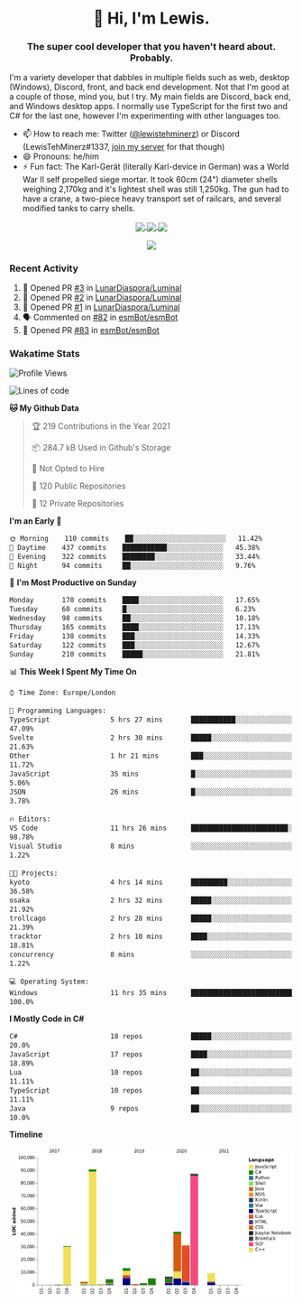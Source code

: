<h1 align="center">👋 Hi, I'm Lewis.</h1>
<h3 align="center">The super cool developer that you haven't heard about. Probably.</h3>

I'm a variety developer that dabbles in multiple fields such as web, desktop (Windows), Discord, front, and back end development. Not that I'm good at a couple of those, mind you, but I try. My main fields are Discord, back end, and Windows desktop apps. I normally use TypeScript for the first two and C# for the last one, however I'm experimenting with other languages too.

- 📫 How to reach me: Twitter ([@lewistehminerz](https://twitter.com/lewistehminerz)) or Discord (LewisTehMinerz#1337, [join my server](https://discord.gg/XnUh7JB) for that though)
- 😄 Pronouns: he/him
- ⚡ Fun fact: The Karl-Gerät (literally Karl-device in German) was a World War II self propelled siege mortar. It took 60cm (24") diameter shells weighing 2,170kg and it's lightest shell was still 1,250kg. The gun had to have a crane, a two-piece heavy transport set of railcars, and several modified tanks to carry shells.

<p align="center">
  <a href="https://github.com/anuraghazra/github-readme-stats">
    <img align="center" src="https://github-readme-stats.vercel.app/api?username=LewisTehMinerz&count_private=true&show_icons=true&theme=gruvbox">
  </a>
  <a href="https://github.com/anuraghazra/github-readme-stats">
    <img align="center" src="https://github-readme-stats.vercel.app/api/top-langs?username=LewisTehMinerz&layout=compact&theme=gruvbox">
  </a>
  <a href="https://github.com/anuraghazra/github-readme-stats">
    <img align="center" src="https://github-readme-stats.vercel.app/api/wakatime?username=LewisTehMinerz&layout=compact&theme=gruvbox">
  </a>
</p>

<p align="center">
  <a href="https://github.com/ryo-ma/github-profile-trophy">
    <img align="center" src="https://github-profile-trophy.vercel.app/?username=ryo-ma&theme=gruvbox">
  </a>
</p>

### Recent Activity
<!--START_SECTION:activity-->
1. 💪 Opened PR [#3](https://github.com/LunarDiaspora/Luminal/pull/3) in [LunarDiaspora/Luminal](https://github.com/LunarDiaspora/Luminal)
2. 💪 Opened PR [#2](https://github.com/LunarDiaspora/Luminal/pull/2) in [LunarDiaspora/Luminal](https://github.com/LunarDiaspora/Luminal)
3. 💪 Opened PR [#1](https://github.com/LunarDiaspora/Luminal/pull/1) in [LunarDiaspora/Luminal](https://github.com/LunarDiaspora/Luminal)
4. 🗣 Commented on [#82](https://github.com/esmBot/esmBot/issues/82) in [esmBot/esmBot](https://github.com/esmBot/esmBot)
5. 💪 Opened PR [#83](https://github.com/esmBot/esmBot/pull/83) in [esmBot/esmBot](https://github.com/esmBot/esmBot)
<!--END_SECTION:activity-->

### Wakatime Stats
<!--START_SECTION:waka-->
![Profile Views](http://img.shields.io/badge/Profile%20Views-13-blue)

![Lines of code](https://img.shields.io/badge/From%20Hello%20World%20I%27ve%20Written-327037%20lines%20of%20code-blue)

**🐱 My Github Data** 

> 🏆 219 Contributions in the Year 2021
 > 
> 📦 284.7 kB Used in Github's Storage 
 > 
> 🚫 Not Opted to Hire
 > 
> 📜 120 Public Repositories 
 > 
> 🔑 12 Private Repositories  
 > 
**I'm an Early 🐤** 

```text
🌞 Morning    110 commits    ██░░░░░░░░░░░░░░░░░░░░░░░   11.42% 
🌆 Daytime    437 commits    ███████████░░░░░░░░░░░░░░   45.38% 
🌃 Evening    322 commits    ████████░░░░░░░░░░░░░░░░░   33.44% 
🌙 Night      94 commits     ██░░░░░░░░░░░░░░░░░░░░░░░   9.76%

```
📅 **I'm Most Productive on Sunday** 

```text
Monday       170 commits    ████░░░░░░░░░░░░░░░░░░░░░   17.65% 
Tuesday      60 commits     █░░░░░░░░░░░░░░░░░░░░░░░░   6.23% 
Wednesday    98 commits     ██░░░░░░░░░░░░░░░░░░░░░░░   10.18% 
Thursday     165 commits    ████░░░░░░░░░░░░░░░░░░░░░   17.13% 
Friday       138 commits    ███░░░░░░░░░░░░░░░░░░░░░░   14.33% 
Saturday     122 commits    ███░░░░░░░░░░░░░░░░░░░░░░   12.67% 
Sunday       210 commits    █████░░░░░░░░░░░░░░░░░░░░   21.81%

```


📊 **This Week I Spent My Time On** 

```text
⌚︎ Time Zone: Europe/London

💬 Programming Languages: 
TypeScript               5 hrs 27 mins       ███████████░░░░░░░░░░░░░░   47.09% 
Svelte                   2 hrs 30 mins       █████░░░░░░░░░░░░░░░░░░░░   21.63% 
Other                    1 hr 21 mins        ███░░░░░░░░░░░░░░░░░░░░░░   11.72% 
JavaScript               35 mins             █░░░░░░░░░░░░░░░░░░░░░░░░   5.06% 
JSON                     26 mins             █░░░░░░░░░░░░░░░░░░░░░░░░   3.78%

🔥 Editors: 
VS Code                  11 hrs 26 mins      ████████████████████████░   98.78% 
Visual Studio            8 mins              ░░░░░░░░░░░░░░░░░░░░░░░░░   1.22%

🐱‍💻 Projects: 
kyoto                    4 hrs 14 mins       █████████░░░░░░░░░░░░░░░░   36.58% 
osaka                    2 hrs 32 mins       █████░░░░░░░░░░░░░░░░░░░░   21.92% 
trollcago                2 hrs 28 mins       █████░░░░░░░░░░░░░░░░░░░░   21.39% 
tracktor                 2 hrs 10 mins       ████░░░░░░░░░░░░░░░░░░░░░   18.81% 
concurrency              8 mins              ░░░░░░░░░░░░░░░░░░░░░░░░░   1.22%

💻 Operating System: 
Windows                  11 hrs 35 mins      █████████████████████████   100.0%

```

**I Mostly Code in C#** 

```text
C#                       18 repos            █████░░░░░░░░░░░░░░░░░░░░   20.0% 
JavaScript               17 repos            ████░░░░░░░░░░░░░░░░░░░░░   18.89% 
Lua                      10 repos            ██░░░░░░░░░░░░░░░░░░░░░░░   11.11% 
TypeScript               10 repos            ██░░░░░░░░░░░░░░░░░░░░░░░   11.11% 
Java                     9 repos             ██░░░░░░░░░░░░░░░░░░░░░░░   10.0%

```


**Timeline**

![Chart not found](https://raw.githubusercontent.com/LewisTehMinerz/LewisTehMinerz/master/charts/bar_graph.png) 


<!--END_SECTION:waka-->
